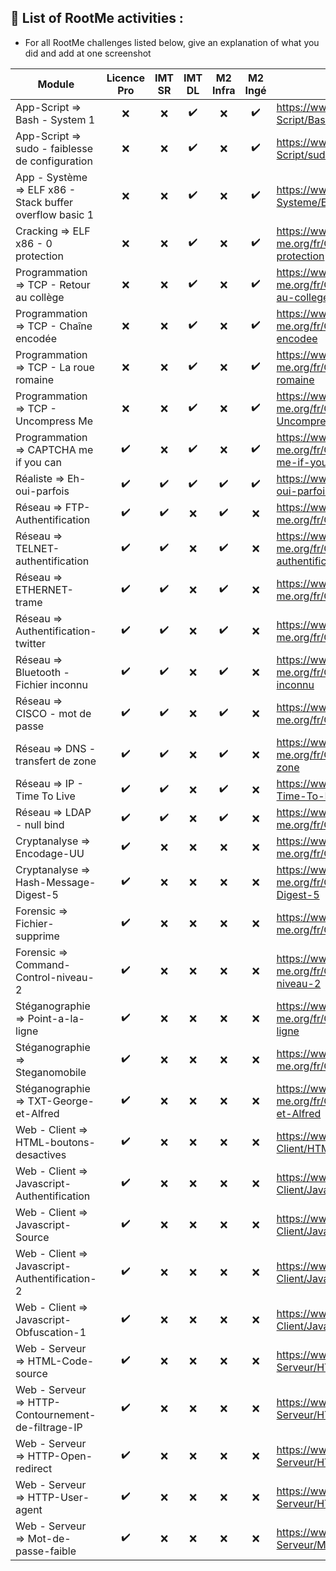 ## 📢 List of RootMe activities :

* For all RootMe challenges listed below, give an explanation of what you did and add at one screenshot

| Module | Licence Pro | IMT SR | IMT DL | M2 Infra | M2 Ingé |  URL |
| ------ | :---: | :---: | :---: | :---: | :---: | ------------- |
| App-Script => Bash - System 1  | :x: | :x: | :heavy_check_mark: | :x: | :heavy_check_mark: | https://www.root-me.org/fr/Challenges/App-Script/Bash-System-1 |
| App-Script => sudo - faiblesse de configuration | :x: | :x: | :heavy_check_mark: | :x: | :heavy_check_mark: | https://www.root-me.org/fr/Challenges/App-Script/sudo-faiblesse-de-configuration
| App - Système => ELF x86 - Stack buffer overflow basic 1 | :x: | :x: | :heavy_check_mark: | :x: | :heavy_check_mark: | https://www.root-me.org/fr/Challenges/App-Systeme/ELF-x86-Stack-buffer-overflow-basic-1
| Cracking => ELF x86 - 0 protection | :x: | :x: | :heavy_check_mark: | :x: | :heavy_check_mark: | https://www.root-me.org/fr/Challenges/Cracking/ELF-x86-0-protection
| Programmation => TCP - Retour au collège | :x: | :x: | :heavy_check_mark: | :x: | :heavy_check_mark: | https://www.root-me.org/fr/Challenges/Programmation/TCP-Retour-au-college
| Programmation => TCP - Chaîne encodée | :x: | :x: | :heavy_check_mark: | :x: | :heavy_check_mark: | https://www.root-me.org/fr/Challenges/Programmation/TCP-Chaine-encodee
| Programmation => TCP - La roue romaine | :x: | :x: | :heavy_check_mark: | :x: | :heavy_check_mark: | https://www.root-me.org/fr/Challenges/Programmation/TCP-La-roue-romaine
| Programmation => TCP - Uncompress Me | :x: | :x: | :heavy_check_mark: | :x: | :heavy_check_mark: | https://www.root-me.org/fr/Challenges/Programmation/TCP-Uncompress-Me
| Programmation => CAPTCHA me if you can | :heavy_check_mark: | :x: | :heavy_check_mark: | :x: | :heavy_check_mark: | https://www.root-me.org/fr/Challenges/Programmation/CAPTCHA-me-if-you-can
| Réaliste => Eh-oui-parfois | :heavy_check_mark: | :heavy_check_mark: | :heavy_check_mark: | :heavy_check_mark: | :heavy_check_mark: | https://www.root-me.org/fr/Challenges/Realiste/Eh-oui-parfois
| Réseau => FTP-Authentification | :heavy_check_mark: | :heavy_check_mark: | :x: | :heavy_check_mark: | :x: | https://www.root-me.org/fr/Challenges/Reseau/FTP-Authentification
| Réseau => TELNET-authentification | :heavy_check_mark: | :heavy_check_mark: | :x: | :heavy_check_mark: | :x: | https://www.root-me.org/fr/Challenges/Reseau/TELNET-authentification
| Réseau => ETHERNET-trame | :heavy_check_mark: | :heavy_check_mark: | :x: | :heavy_check_mark: | :x: | https://www.root-me.org/fr/Challenges/Reseau/ETHERNET-trame
| Réseau => Authentification-twitter | :heavy_check_mark: | :heavy_check_mark: | :x: | :heavy_check_mark: | :x: | https://www.root-me.org/fr/Challenges/Reseau/Authentification-twitter
| Réseau => Bluetooth - Fichier inconnu | :heavy_check_mark: | :heavy_check_mark: | :x: | :heavy_check_mark: | :x: | https://www.root-me.org/fr/Challenges/Reseau/Bluetooth-Fichier-inconnu
| Réseau => CISCO - mot de passe | :heavy_check_mark: | :heavy_check_mark: | :x: | :heavy_check_mark: | :x: | https://www.root-me.org/fr/Challenges/Reseau/CISCO-mot-de-passe
| Réseau => DNS - transfert de zone | :heavy_check_mark: | :heavy_check_mark: | :x: | :heavy_check_mark: | :x: | https://www.root-me.org/fr/Challenges/Reseau/DNS-transfert-de-zone
| Réseau => IP - Time To Live | :heavy_check_mark: | :heavy_check_mark: | :x: | :heavy_check_mark: | :x: | https://www.root-me.org/fr/Challenges/Reseau/IP-Time-To-Live
| Réseau => LDAP - null bind | :heavy_check_mark: | :heavy_check_mark: | :x: | :heavy_check_mark: | :x: | https://www.root-me.org/fr/Challenges/Reseau/LDAP-null-bind
| Cryptanalyse => Encodage-UU | :heavy_check_mark: | :x: | :x: | :x: | :x: | https://www.root-me.org/fr/Challenges/Cryptanalyse/Encodage-UU
| Cryptanalyse => Hash-Message-Digest-5 | :heavy_check_mark: | :x: | :x: | :x: | :x: | https://www.root-me.org/fr/Challenges/Cryptanalyse/Hash-Message-Digest-5
| Forensic => Fichier-supprime | :heavy_check_mark: | :x: | :x: | :x: | :x: | https://www.root-me.org/fr/Challenges/Forensic/Fichier-supprime
| Forensic => Command-Control-niveau-2 | :heavy_check_mark: | :x: | :x: | :x: | :x: | https://www.root-me.org/fr/Challenges/Forensic/Command-Control-niveau-2
| Stéganographie => Point-a-la-ligne | :heavy_check_mark: | :x: | :x: | :x: | :x: | https://www.root-me.org/fr/Challenges/Steganographie/Point-a-la-ligne
| Stéganographie => Steganomobile | :heavy_check_mark: | :x: | :x: | :x: | :x: | https://www.root-me.org/fr/Challenges/Steganographie/Steganomobile
| Stéganographie => TXT-George-et-Alfred | :heavy_check_mark: | :x: | :x: | :x: | :x: | https://www.root-me.org/fr/Challenges/Steganographie/TXT-George-et-Alfred
| Web - Client => HTML-boutons-desactives | :heavy_check_mark: | :x: | :x: | :x: | :x: | https://www.root-me.org/fr/Challenges/Web-Client/HTML-boutons-desactives
| Web - Client => Javascript-Authentification | :heavy_check_mark: | :x: | :x: | :x: | :x: | https://www.root-me.org/fr/Challenges/Web-Client/Javascript-Authentification
| Web - Client => Javascript-Source | :heavy_check_mark: | :x: | :x: | :x: | :x: | https://www.root-me.org/fr/Challenges/Web-Client/Javascript-Source
| Web - Client => Javascript-Authentification-2 | :heavy_check_mark: | :x: | :x: | :x: | :x: | https://www.root-me.org/fr/Challenges/Web-Client/Javascript-Authentification-2
| Web - Client => Javascript-Obfuscation-1 | :heavy_check_mark: | :x: | :x: | :x: | :x: | https://www.root-me.org/fr/Challenges/Web-Client/Javascript-Obfuscation-1
| Web - Serveur => HTML-Code-source | :heavy_check_mark: | :x: | :x: | :x: | :x: | https://www.root-me.org/fr/Challenges/Web-Serveur/HTML-Code-source
| Web - Serveur => HTTP-Contournement-de-filtrage-IP | :heavy_check_mark: | :x: | :x: | :x: | :x: | https://www.root-me.org/fr/Challenges/Web-Serveur/HTTP-Contournement-de-filtrage-IP
| Web - Serveur => HTTP-Open-redirect | :heavy_check_mark: | :x: | :x: | :x: | :x: | https://www.root-me.org/fr/Challenges/Web-Serveur/HTTP-Open-redirect
| Web - Serveur => HTTP-User-agent | :heavy_check_mark: | :x: | :x: | :x: | :x: | https://www.root-me.org/fr/Challenges/Web-Serveur/HTTP-User-agent
| Web - Serveur => Mot-de-passe-faible | :heavy_check_mark: | :x: | :x: | :x: | :x: | https://www.root-me.org/fr/Challenges/Web-Serveur/Mot-de-passe-faible  
